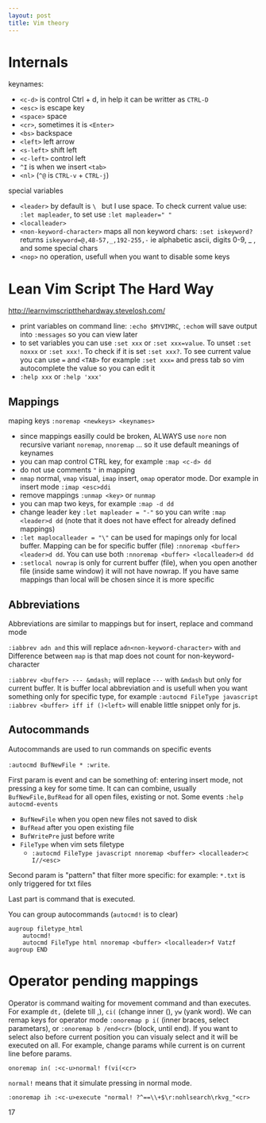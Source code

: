 ```yaml
---
layout: post
title: Vim theory
---
```


# Internals

keynames:

* `<c-d>` is control Ctrl + d, in help it can be writter as `CTRL-D`
* `<esc>` is escape key
* `<space>` space
* `<cr>`, sometimes it is `<Enter>`
* `<bs>` backspace
* `<left>` left arrow
* `<s-left>` shift left
* `<c-left>` control left
* `^I` is when we insert `<tab>`
* `<nl>` (`^@` is `CTRL-v` + `CTRL-j`)

special variables

* `<leader>` by default is `\ ` but I use space. To check current value use:
`:let mapleader`, to set use `:let mapleader=" "`
* `<localleader>`
* `<non-keyword-character>` maps all non keyword chars: `:set iskeyword?`
  returns `iskeyword=@,48-57,_,192-255,-` ie alphabetic ascii, digits 0-9, _ ,
  and some special chars
* `<nop>` no operation, usefull when you want to disable some keys

# Lean Vim Script The Hard Way

<http://learnvimscriptthehardway.stevelosh.com/>

* print variables on command line: `:echo $MYVIMRC`, `:echom` will save output
  into `:messages` so you can view later
* to set variables you can use `:set xxx` or `:set xxx=value`. To unset `:set
  noxxx` or `:set xxx!`.  To check if it is set `:set xxx?`. To see current
  value you can use `=` and `<TAB>` for example `:set xxx=` and press tab so vim
  autocomplete the value so you can edit it
* `:help xxx` or `:help 'xxx'`

## Mappings

maping keys `:noremap <newkeys> <keynames>`

* since mappings easilly could be broken, ALWAYS use `nore` non recursive
variant `noremap`, `nnoremap` ... so it use default meanings of keynames
* you can map control CTRL key, for example `:map <c-d> dd`
* do not use comments `"` in mapping
* `nmap` normal, `vmap` visual, `imap` insert, `omap` operator mode.
Dor example in insert mode `:imap <esc>ddi`
* remove mappings `:unmap <key>` or `nunmap`
* you can map two keys, for example `:map -d dd`
* change leader key `:let mapleader = "-"` so you can write `:map <leader>d dd`
(note that it does not have effect for already defined mappings)
* `:let maplocalleader = "\"` can be used for mapings only for local buffer.
Mapping can be for specific buffer (file) `:nnoremap <buffer> <leader>d dd`. You
can use both `:nnoremap <buffer> <localleader>d dd`
* `:setlocal nowrap` is only for current buffer (file), when you open another
file (inside same window) it will not have nowrap. If you have same mappings
than local will be chosen since it is more specific

## Abbreviations

Abbreviations are similar to mappings but for insert, replace and command mode

`:iabbrev adn and` this will replace `adn<non-keyword-character>` with `and`
Difference between `map` is that map does not count for non-keyword-character

`:iabbrev <buffer> --- &mdash;` will replace `---` with `&mdash` but only for
current buffer. It is buffer local abbreviation and is usefull when you want
something only for specific type, for example `:autocmd FileType javascript
:iabbrev <buffer> iff if ()<left>` will enable little snippet only for js.

## Autocommands

Autocommands are used to run commands on specific events

`:autocmd BufNewFile * :write`.

First param is event and can be something of: entering insert mode, not pressing
a key for some time. It can can combine, usually `BufNewFile,BufRead` for all
open files, existing or not. Some events `:help autocmd-events`

* `BufNewFile` when you open new files not saved to disk
* `BufRead` after you open existing file
* `BufWritePre` just before write
* `FileType` when vim sets filetype
  * `:autocmd FileType javascript nnoremap <buffer> <localleader>c I//<esc>`

Second param is "pattern" that filter more specific: for example: `*.txt` is
only triggered for txt files

Last part is command that is executed.

You can group autocommands (`autocmd!` is to clear)

~~~
augroup filetype_html
    autocmd!
    autocmd FileType html nnoremap <buffer> <localleader>f Vatzf
augroup END
~~~

# Operator pending mappings

Operator is command waiting for movement command and than executes. For example
`dt,` (delete till ,), `ci(` (change inner (), `yw` (yank word). We can remap
keys for operator mode `:onoremap p i(` (inner braces, select parametars), or
`:onoremap b /end<cr>` (block, until end). If you want to select also before
current position you can visualy select and it will be executed on all.
For example, change params while current is on current line before params.

~~~
onoremap in( :<c-u>normal! f(vi(<cr>
~~~

`normal!` means that it simulate pressing in normal mode.

`:onoremap ih :<c-u>execute "normal! ?^==\\+$\r:nohlsearch\rkvg_"<cr>`

17
